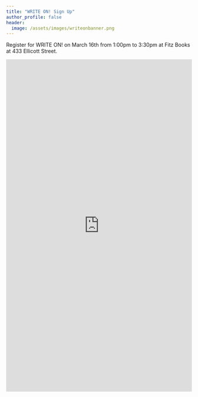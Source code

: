```yaml
---
title: "WRITE ON! Sign Up"
author_profile: false
header:
  image: /assets/images/writeonbanner.png
---
```


Register for WRITE ON! on March 16th from 1:00pm to 3:30pm
at Fitz Books at 433 Ellicott Street.

<iframe src="https://docs.google.com/forms/d/e/1FAIpQLSek_PrcGqo_f9EajHCTh6m_Bg7T76rrjXrG3EChmPoMTyvUvg/viewform?embedded=true&usp=pp_url&entry.1094639681=Tues+March+16th+at+1:00pm+at+Fitz+Books+(433+Ellicott+St)" width="100%" height="900" frameborder="0" marginheight="0" marginwidth="0">Loading…</iframe>
